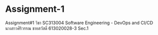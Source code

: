 # Assignment-1
Assignment#1 วิชา SC313004 Software Engineering - DevOps and CI/CD นางสาวศิริวรรณ ชายสวัสดิ์ 613020028-3 Sec.1
